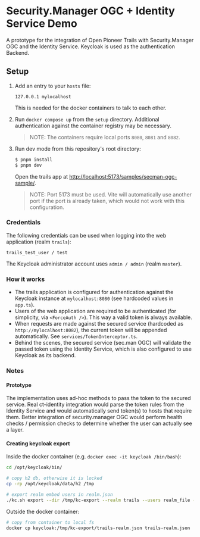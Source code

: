 # Security.Manager OGC + Identity Service Demo

A prototype for the integration of Open Pioneer Trails with Security.Manager OGC and the Identity Service.
Keycloak is used as the authentication Backend.

## Setup

1.  Add an entry to your `hosts` file:

    ```text
    127.0.0.1 mylocalhost
    ```

    This is needed for the docker containers to talk to each other.

2.  Run `docker compose up` from the `setup` directory.
    Additional authentication against the container registry may be necessary.

    > NOTE: The containers require local ports `8080`, `8081` and `8082`.

4.  Run dev mode from this repository's root directory:

    ```bash
    $ pnpm install
    $ pnpm dev
    ```

    Open the trails app at <http://localhost:5173/samples/secman-ogc-sample/>.

    > NOTE: Port 5173 must be used. Vite will automatically use another port if the port is already taken, which would not work with this configuration.

### Credentials

The following credentials can be used when logging into the web application (realm `trails`):

    trails_test_user / test

The Keycloak administrator account uses `admin / admin` (realm `master`).

### How it works

- The trails application is configured for authentication against the Keycloak instance at `mylocalhost:8080` (see hardcoded values in `app.ts`).
- Users of the web application are required to be authenticated (for simplicity, via `<ForceAuth />`).
  This way a valid token is always available.
- When requests are made against the secured service (hardcoded as `http://mylocalhost:8082`), the current token will be appended automatically.
  See `services/TokenInterceptor.ts`.
- Behind the scenes, the secured service (sec.man OGC) will validate the passed token using the Identity Service, which is also configured to use Keycloak as its backend.

### Notes

#### Prototype

The implementation uses ad-hoc methods to pass the token to the secured service.
Real ct-identity integration would parse the token rules from the Identity Service and would automatically send token(s) to hosts that require them.
Better integration of security.manager OGC would perform health checks / permission checks to determine whether the user can actually see a layer.

#### Creating keycloak export

Inside the docker container (e.g. `docker exec -it keycloak /bin/bash`):

```bash
cd /opt/keycloak/bin/

# copy h2 db, otherwise it is locked
cp -rp /opt/keycloak/data/h2 /tmp

# export realm embed users in realm.json
./kc.sh export --dir /tmp/kc-export --realm trails --users realm_file --db dev-file --db-url 'jdbc:h2:file:/tmp/h2/keycloakdb;NON_KEYWORDS=VALUE'
```

Outside the docker container:

```bash
# copy from container to local fs
docker cp keycloak:/tmp/kc-export/trails-realm.json trails-realm.json
```

